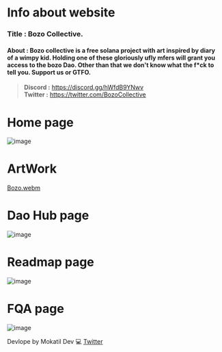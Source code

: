 # Info about website

### **Title :** Bozo Collective.

#### **About :** Bozo collective is a free solana project with art inspired by diary of a wimpy kid. Holding one of these gloriously ufly mfers will grant you access to the bozo Dao. Other than that we don't know what the f*ck to tell you. Support us or GTFO.

> **Discord :** <https://discord.gg/hWfdB9YNwv>\
> **Twitter :** <https://twitter.com/BozoCollective>

# Home page
![image](https://github.com/MokatilDev/Bozo-Collective-Website/assets/115933192/9b2f5649-a131-45ee-919a-651590020ed2)
# ArtWork
[Bozo.webm](https://github.com/MokatilDev/Bozo-Collective-Website/assets/115933192/7c6ba56c-25f2-4c27-b9c8-0c6155b02e1f)
# Dao Hub page
![image](https://github.com/MokatilDev/Bozo-Collective-Website/assets/115933192/be820fc7-2774-4a9b-8566-9cc25404fddd)
# Readmap page
![image](https://github.com/MokatilDev/Bozo-Collective-Website/assets/115933192/ad79ba75-925f-4b60-8262-e991b18a3d52)
# FQA page
![image](https://github.com/MokatilDev/Bozo-Collective-Website/assets/115933192/307d9c90-f949-42ef-8309-f5fd02d564de)

Devlope by Mokatil Dev 💻 <a href="https://twitter.com/Mokatil_Dev" draggable="false">Twitter</a>
